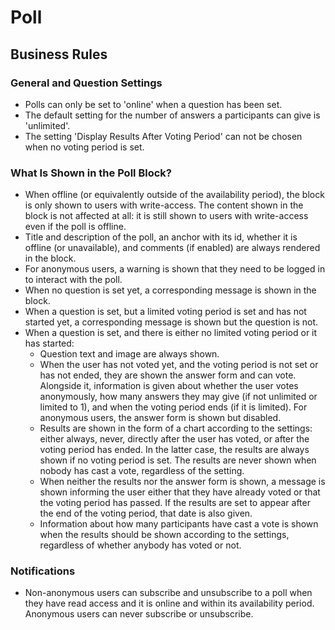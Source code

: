 # Poll

## Business Rules

### General and Question Settings

- Polls can only be set to 'online' when a question has been set.
- The default setting for the number of answers a participants can
give is 'unlimited'.
- The setting 'Display Results After Voting Period' can not be chosen
when no voting period is set.

### What Is Shown in the Poll Block?

- When offline (or equivalently outside of the availability period),
the block is only shown to users with write-access. The content shown
in the block is not affected at all: it is still shown to users with
write-access even if the poll is offline.
- Title and description of the poll, an anchor with its id, whether
it is offline (or unavailable), and comments (if enabled) are always
rendered in the block.
- For anonymous users, a warning is shown that they need to be logged in
to interact with the poll.
- When no question is set yet, a corresponding message
is shown in the block.
- When a question is set, but a limited voting period is set and has not
started yet, a corresponding message is shown but the question is not.
- When a question is set, and there is either no limited voting period
or it has started:
  - Question text and image are always shown.
  - When the user has not voted yet, and the voting period is not set or
  has not ended, they are shown the answer form and can vote. Alongside
  it, information is given about whether the user votes anonymously,
  how many answers they may give (if not unlimited or limited to 1),
  and when the voting period ends (if it is limited). For anonymous users,
  the answer form is shown but disabled. 
  - Results are shown in the form of a chart according to the settings:
  either always, never, directly after the user has voted, or after the
  voting period has ended. In the latter case, the results are always shown
  if no voting period is set. The results are never shown when nobody has
  cast a vote, regardless of the setting.
  - When neither the results nor the answer form is shown, a message is
  shown informing the user either that they have already voted or that
  the voting period has passed. If the results are set to appear after
  the end of the voting period, that date is also given.
  - Information about how many participants have cast a vote is shown
  when the results should be shown according to the settings, regardless
  of whether anybody has voted or not.

### Notifications

- Non-anonymous users can subscribe and unsubscribe to a poll when they have read access
and it is online and within its availability period. Anonymous users can
never subscribe or unsubscribe.